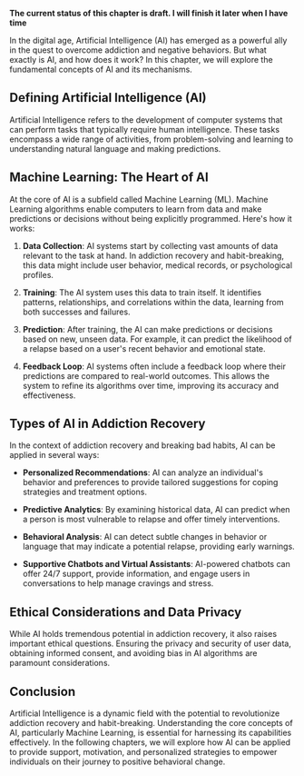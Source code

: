 **The current status of this chapter is draft. I will finish it later when I have time**

In the digital age, Artificial Intelligence (AI) has emerged as a powerful ally in the quest to overcome addiction and negative behaviors. But what exactly is AI, and how does it work? In this chapter, we will explore the fundamental concepts of AI and its mechanisms.

**Defining Artificial Intelligence (AI)**
-----------------------------------------

Artificial Intelligence refers to the development of computer systems that can perform tasks that typically require human intelligence. These tasks encompass a wide range of activities, from problem-solving and learning to understanding natural language and making predictions.

**Machine Learning: The Heart of AI**
-------------------------------------

At the core of AI is a subfield called Machine Learning (ML). Machine Learning algorithms enable computers to learn from data and make predictions or decisions without being explicitly programmed. Here's how it works:

1. **Data Collection**: AI systems start by collecting vast amounts of data relevant to the task at hand. In addiction recovery and habit-breaking, this data might include user behavior, medical records, or psychological profiles.

2. **Training**: The AI system uses this data to train itself. It identifies patterns, relationships, and correlations within the data, learning from both successes and failures.

3. **Prediction**: After training, the AI can make predictions or decisions based on new, unseen data. For example, it can predict the likelihood of a relapse based on a user's recent behavior and emotional state.

4. **Feedback Loop**: AI systems often include a feedback loop where their predictions are compared to real-world outcomes. This allows the system to refine its algorithms over time, improving its accuracy and effectiveness.

**Types of AI in Addiction Recovery**
-------------------------------------

In the context of addiction recovery and breaking bad habits, AI can be applied in several ways:

* **Personalized Recommendations**: AI can analyze an individual's behavior and preferences to provide tailored suggestions for coping strategies and treatment options.

* **Predictive Analytics**: By examining historical data, AI can predict when a person is most vulnerable to relapse and offer timely interventions.

* **Behavioral Analysis**: AI can detect subtle changes in behavior or language that may indicate a potential relapse, providing early warnings.

* **Supportive Chatbots and Virtual Assistants**: AI-powered chatbots can offer 24/7 support, provide information, and engage users in conversations to help manage cravings and stress.

**Ethical Considerations and Data Privacy**
-------------------------------------------

While AI holds tremendous potential in addiction recovery, it also raises important ethical questions. Ensuring the privacy and security of user data, obtaining informed consent, and avoiding bias in AI algorithms are paramount considerations.

**Conclusion**
--------------

Artificial Intelligence is a dynamic field with the potential to revolutionize addiction recovery and habit-breaking. Understanding the core concepts of AI, particularly Machine Learning, is essential for harnessing its capabilities effectively. In the following chapters, we will explore how AI can be applied to provide support, motivation, and personalized strategies to empower individuals on their journey to positive behavioral change.
